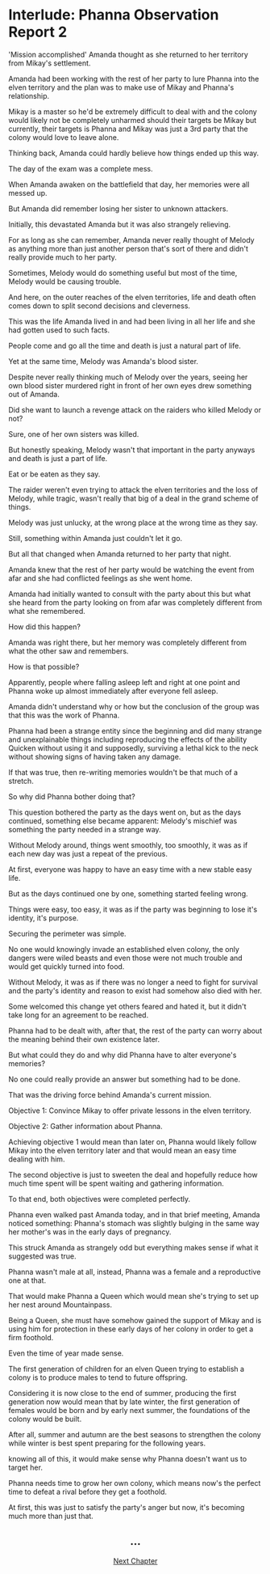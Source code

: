 # Interlude: Phanna Observation Report 2

'Mission accomplished' Amanda thought as she returned to her territory from Mikay's settlement.

Amanda had been working with the rest of her party to lure Phanna into the elven territory and the plan was to make use of Mikay and Phanna's relationship.

Mikay is a master so he'd be extremely difficult to deal with and the colony would likely not be completely unharmed should their targets be Mikay but currently, their targets is Phanna and Mikay was just a 3rd party that the colony would love to leave alone.

Thinking back, Amanda could hardly believe how things ended up this way.

The day of the exam was a complete mess.

When Amanda awaken on the battlefield that day, her memories were all messed up.

But Amanda did remember losing her sister to unknown attackers.

Initially, this devastated Amanda but it was also strangely relieving.

For as long as she can remember, Amanda never really thought of Melody as anything more than just another person that's sort of there and didn't really provide much to her party.

Sometimes, Melody would do something useful but most of the time, Melody would be causing trouble.

And here, on the outer reaches of the elven territories, life and death often comes down to split second decisions and cleverness.

This was the life Amanda lived in and had been living in all her life and she had gotten used to such facts.

People come and go all the time and death is just a natural part of life.

Yet at the same time, Melody was Amanda's blood sister.

Despite never really thinking much of Melody over the years, seeing her own blood sister murdered right in front of her own eyes drew something out of Amanda.

Did she want to launch a revenge attack on the raiders who killed Melody or not?

Sure, one of her own sisters was killed.

But honestly speaking, Melody wasn't that important in the party anyways and death is just a part of life.

Eat or be eaten as they say.

The raider weren't even trying to attack the elven territories and the loss of Melody, while tragic, wasn't really that big of a deal in the grand scheme of things.

Melody was just unlucky, at the wrong place at the wrong time as they say.

Still, something within Amanda just couldn't let it go.

But all that changed when Amanda returned to her party that night.

Amanda knew that the rest of her party would be watching the event from afar and she had conflicted feelings as she went home.

Amanda had initially wanted to consult with the party about this but what she heard from the party looking on from afar was completely different from what she remembered.

How did this happen?

Amanda was right there, but her memory was completely different from what the other saw and remembers.

How is that possible?

Apparently, people where falling asleep left and right at one point and Phanna woke up almost immediately after everyone fell asleep.

Amanda didn't understand why or how but the conclusion of the group was that this was the work of Phanna.

Phanna had been a strange entity since the beginning and did many strange and unexplainable things including reproducing the effects of the ability Quicken without using it and supposedly, surviving a lethal kick to the neck without showing signs of having taken any damage.

If that was true, then re-writing memories wouldn't be that much of a stretch.

So why did Phanna bother doing that?

This question bothered the party as the days went on, but as the days continued, something else became apparent: Melody's mischief was something the party needed in a strange way.

Without Melody around, things went smoothly, too smoothly, it was as if each new day was just a repeat of the previous.

At first, everyone was happy to have an easy time with a new stable easy life.

But as the days continued one by one, something started feeling wrong.

Things were easy, too easy, it was as if the party was beginning to lose it's identity, it's purpose.

Securing the perimeter was simple.

No one would knowingly invade an established elven colony, the only dangers were wiled beasts and even those were not much trouble and would get quickly turned into food.

Without Melody, it was as if there was no longer a need to fight for survival and the party's identity and reason to exist had somehow also died with her.

Some welcomed this change yet others feared and hated it, but it didn't take long for an agreement to be reached.

Phanna had to be dealt with, after that, the rest of the party can worry about the meaning behind their own existence later.

But what could they do and why did Phanna have to alter everyone's memories?

No one could really provide an answer but something had to be done.

That was the driving force behind Amanda's current mission.

Objective 1: Convince Mikay to offer private lessons in the elven territory.

Objective 2: Gather information about Phanna.

Achieving objective 1 would mean than later on, Phanna would likely follow Mikay into the elven territory later and that would mean an easy time dealing with him. 

The second objective is just to sweeten the deal and hopefully reduce how much time spent will be spent waiting and gathering information.

To that end, both objectives were completed perfectly. 

Phanna even walked past Amanda today, and in that brief meeting, Amanda noticed something: Phanna's stomach was slightly bulging in the same way her mother's was in the early days of pregnancy.

This struck Amanda as strangely odd but everything makes sense if what it suggested was true.

Phanna wasn't male at all, instead, Phanna was a female and a reproductive one at that.

That would make Phanna a Queen which would mean she's trying to set up her nest around Mountainpass.

Being a Queen, she must have somehow gained the support of Mikay and is using him for protection in these early days of her colony in order to get a firm foothold.

Even the time of year made sense.

The first generation of children for an elven Queen trying to establish a colony is to produce males to tend to future offspring.

Considering it is now close to the end of summer, producing the first generation now would mean that by late winter, the first generation of females would be born and by early next summer, the foundations of the colony would be built.

After all, summer and autumn are the best seasons to strengthen the colony while winter is best spent preparing for the following years.

knowing all of this, it would make sense why Phanna doesn't want us to target her.

Phanna needs time to grow her own colony, which means now's the perfect time to defeat a rival before they get a foothold.

At first, this was just to satisfy the party's anger but now, it's becoming much more than just that.

## <center>...<center>

<center><a href="./Inesqadm">Next Chapter</a></center>

